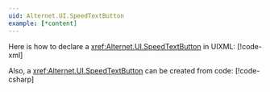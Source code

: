 ```yaml
---
uid: Alternet.UI.SpeedTextButton
example: [*content]
---
```


Here is how to declare a <xref:Alternet.UI.SpeedTextButton> in UIXML:
[!code-xml[](examples/ExampleWindow.uixml#CreateUixmlDeclaration)]

Also, a <xref:Alternet.UI.SpeedTextButton> can be created from code:
[!code-csharp[](examples/ExampleWindow.uixml.cs#CSharpCreation)]
